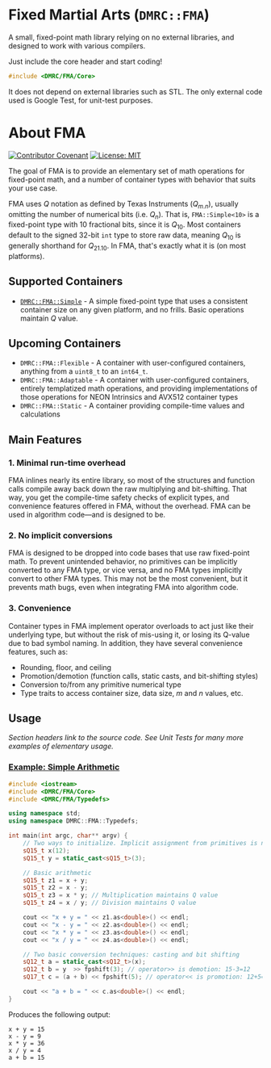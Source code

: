 # Fixed Martial Arts (`DMRC::FMA`)
A small, fixed-point math library relying on no external libraries, and designed to work with various compilers.

Just include the core header and start coding!

```C++
#include <DMRC/FMA/Core>
```

It does not depend on external libraries such as STL. The only external code used is Google Test, for unit-test purposes.

# About FMA
[![Contributor Covenant](https://img.shields.io/badge/Contributor%20Covenant-2.1-4baaaa.svg?style=flat)](./code_of_conduct.md)
[![License: MIT](https://img.shields.io/badge/license-MIT-blue.svg?style=flat)](./license.md)

The goal of FMA is to provide an elementary set of math operations for fixed-point math, and a number of container types with behavior that suits your use case.

FMA uses $Q$ notation as defined by Texas Instruments ($Q_{m.n}$), usually omitting the number of numerical bits (i.e. $Q_n$). That is, `FMA::Simple<10>` is a fixed-point type with 10 fractional bits, since it is $Q_{10}$. Most containers default to the signed 32-bit `int` type to store raw data, meaning $Q_{10}$ is generally shorthand for $Q_{21.10}$. In FMA, that's exactly what it is (on most platforms).

## Supported Containers
* [`DMRC::FMA::Simple`](src/DMRC/FMA/Simple.hpp) - A simple fixed-point type that uses a consistent container size on any given platform, and no frills. Basic operations maintain $Q$ value.

## Upcoming Containers
* `DMRC::FMA::Flexible` - A container with user-configured containers, anything from a `uint8_t` to an `int64_t`.
* `DMRC::FMA::Adaptable` - A container with user-configured containers, entirely templatized math operations, and providing implementations of those operations for NEON Intrinsics and AVX512 container types
* `DMRC::FMA::Static` - A container providing compile-time values and calculations

## Main Features
### 1. Minimal run-time overhead
FMA inlines nearly its entire library, so most of the structures and function calls compile away back down the raw multiplying and bit-shifting. That way, you get the compile-time safety checks of explicit types, and convenience features offered in FMA, without the overhead. FMA can be used in algorithm code—and is designed to be.
### 2. No implicit conversions
FMA is designed to be dropped into code bases that use raw fixed-point math. To prevent unintended behavior, no primitives can be implicitly converted to any FMA type, or vice versa, and no FMA types implicitly convert to other FMA types. This may not be the most convenient, but it prevents math bugs, even when integrating FMA into algorithm code.
### 3. Convenience
Container types in FMA implement operator overloads to act just like their underlying type, but without the risk of mis-using it, or losing its Q-value due to bad symbol naming. In addition, they have several convenience features, such as:
* Rounding, floor, and ceiling
* Promotion/demotion (function calls, static casts, and bit-shifting styles)
* Conversion to/from any primitive numerical type
* Type traits to access container size, data size, $m$ and $n$ values, etc.

## Usage
_Section headers link to the source code. See Unit Tests for many more examples of elementary usage._
### [Example: Simple Arithmetic](examples/ex_readme.cpp)
```C++
#include <iostream>
#include <DMRC/FMA/Core>
#include <DMRC/FMA/Typedefs>

using namespace std;
using namespace DMRC::FMA::Typedefs;

int main(int argc, char** argv) {
	// Two ways to initialize. Implicit assignment from primitives is not allowed.
	sQ15_t x(12);
	sQ15_t y = static_cast<sQ15_t>(3);

	// Basic arithmetic
	sQ15_t z1 = x + y;
	sQ15_t z2 = x - y;
	sQ15_t z3 = x * y; // Multiplication maintains Q value
	sQ15_t z4 = x / y; // Division maintains Q value

	cout << "x + y = " << z1.as<double>() << endl;
	cout << "x - y = " << z2.as<double>() << endl;
	cout << "x * y = " << z3.as<double>() << endl;
	cout << "x / y = " << z4.as<double>() << endl;

	// Two basic conversion techniques: casting and bit shifting
	sQ12_t a = static_cast<sQ12_t>(x);
	sQ12_t b = y  >> fpshift(3); // operator>> is demotion: 15-3=12
	sQ17_t c = (a + b) << fpshift(5); // operator<< is promotion: 12+5=17

	cout << "a + b = " << c.as<double>() << endl;
}
```

Produces the following output:

```
x + y = 15
x - y = 9
x * y = 36
x / y = 4
a + b = 15
```